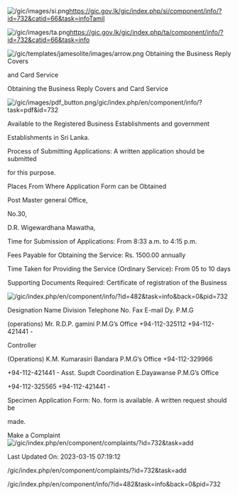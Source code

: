 <!-- Source: https://gic.gov.lk/gic/index.php/en/component/info/?id=732&catid=66&task=info -->

![/gic/images/si.png](/gic/images/si.png)https://gic.gov.lk/gic/index.php/si/component/info/?id=732&catid=66&task=infoTamil

![/gic/images/ta.png](/gic/images/ta.png)https://gic.gov.lk/gic/index.php/ta/component/info/?id=732&catid=66&task=info

![/gic/templates/jamesolite/images/arrow.png](/gic/templates/jamesolite/images/arrow.png) Obtaining the Business Reply Covers

and Card Service

Obtaining the Business Reply Covers and Card Service

![/gic/images/pdf_button.png](/gic/images/pdf_button.png)/gic/index.php/en/component/info/?task=pdf&id=732

Available to the Registered Business Establishments and government

Establishments in Sri Lanka.

Process of Submitting Applications: A written application should be submitted

for this purpose.

Places From Where Application Form can be Obtained

Post Master general Office,

No.30,

D.R. Wigewardhana Mawatha,

Time for Submission of Applications: From 8:33 a.m. to 4:15 p.m.

Fees Payable for Obtaining the Service: Rs. 1500.00 annually

Time Taken for Providing the Service (Ordinary Service): From 05 to 10 days

Supporting Documents Required: Certificate of registration of the Business

![/gic/index.php/en/component/info/?id=482&task=info&back=0&pid=732](/gic/index.php/en/component/info/?id=482&task=info&back=0&pid=732)

Designation Name Division Telephone No. Fax E-mail Dy. P.M.G

(operations) Mr. R.D.P. gamini P.M.G’s Office +94-112-325112 +94-112-421441 -

Controller

(Operations) K.M. Kumarasiri Bandara P.M.G’s Office +94-112-329966

+94-112-421441 - Asst. Supdt Coordination E.Dayawanse P.M.G’s Office

+94-112-325565 +94-112-421441 -

Specimen Application Form: No. form is available. A written request should be

made.

Make a Complaint ![/gic/index.php/en/component/complaints/?id=732&task=add](/gic/index.php/en/component/complaints/?id=732&task=add)

Last Updated On: 2023-03-15 07:19:12

/gic/index.php/en/component/complaints/?id=732&task=add

/gic/index.php/en/component/info/?id=482&task=info&back=0&pid=732